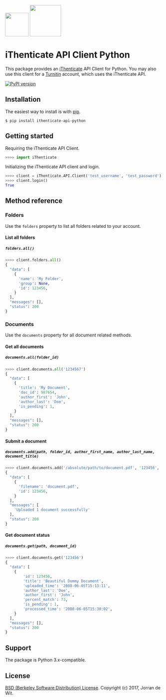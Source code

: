 [<img src="http://www.ithenticate.com/Portals/92785/images/iThenticate_Logo.png" height="75">](http://www.ithenticate.com/)
[<img src="http://go.turnitin.com/l/45292/2015-07-07/37ty9m/45292/77056/turnitin_logo_primary_rgb.png" height="100">](http://turnitin.com/)

# iThenticate API Client Python

This package provides an [iThenticate](http://www.ithenticate.com/) API Client for Python. You may also use this client for a [Turnitin](http://turnitin.com/) account, which uses the iThenticate API.

[![PyPI version](https://badge.fury.io/py/ithenticate-api-python.svg)](https://badge.fury.io/py/ithenticate-api-python)

## Installation ##

The easiest way to install is with [pip](https://pip.pypa.io).
```shell
$ pip install ithenticate-api-python
```

## Getting started ##

Requiring the iThenticate API Client.

```python
>>>> import iThenticate
```

Initializing the iThenticate API client and login.

```python
>>>> client = iThenticate.API.Client('test_username', 'test_password')
>>>> client.login()
True
```

## Method reference ##

### Folders ###

Use the `folders` property to list all folders related to your account.

#### List all folders ####
##### `folders.all()` #####

```python
>>>> client.folders.all()
{
  "data": [
    {
      'name': 'My Folder',
      'group': None,
      'id': 123456,
    }
  ],
  "messages": [],
  "status": 200
}
```

### Documents ###

Use the `documents` property for all document related methods.

#### Get all documents ####
##### `documents.all(folder_id)` #####

```python
>>>> client.documents.all('1234567')
{
  "data": [
    {
      'title': 'My Document',
      'doc_id': 987654,
      'author_first': 'John',
      'author_last': 'Doe',
      'is_pending': 1,
    }
  ],
  "messages": [],
  "status": 200
}
```

#### Submit a document ####
##### `documents.add(path, folder_id, author_first_name, author_last_name, document_title)` #####
```python
>>>> client.documents.add('/absolute/path/to/document.pdf', '123456', 'John', 'Doe', 'Document Title')
{
  "data": [
    {
      'filename': 'document.pdf',
      'id': 123456,
    }
  ],
  "messages": [
    'Uploaded 1 document successfully'
  ],
  "status": 200
}
```

#### Get document status ####
##### `documents.get(path, document_id)` #####
```python
>>>> client.documents.get('123456')
{
  "data": [
    {
        'id': 123456,
        'title': 'Beautiful Dummy Document',
        'uploaded_time': '2008-06-05T15:13:11',
        'author_last': 'Doe',
        'author_first': 'John',
        'percent_match': 73,
        'is_pending': 1,
        'processed_time': '2008-06-05T15:30:02',
    }
  ],
  "messages": [],
  "status": 200
}
```

## Support ##
The package is Python 3.x-compatible.


## License ##
[BSD (Berkeley Software Distribution) License](https://opensource.org/licenses/bsd-license.php).
Copyright (c) 2017, Jorran de Wit.
